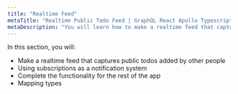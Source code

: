 ```yaml
---
title: "Realtime Feed"
metaTitle: "Realtime Public Todo Feed | GraphQL React Apollo Typescript Tutorial"
metaDescription: "You will learn how to make a realtime feed that captures public todos added by other people."
---
```


In this section, you will:

- Make a realtime feed that captures public todos added by other people
- Using subscriptions as a notification system
- Complete the functionality for the rest of the app
- Mapping types